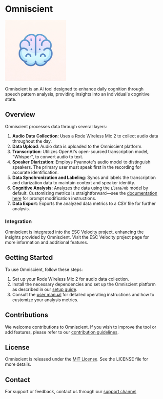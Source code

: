 # Omniscient
<img src="docs/imgs/omnisient_logo.webp" alt="Omniscient logo" width="200">

Omniscient is an AI tool designed to enhance daily cognition through speech pattern analysis, providing insights into an individual's cognitive state.

## Overview

Omniscient processes data through several layers:

1. **Audio Data Collection**: Uses a Rode Wireless Mic 2 to collect audio data throughout the day.
2. **Data Upload**: Audio data is uploaded to the Omniscient platform.
3. **Transcription**: Utilizes OpenAI's open-sourced transcription model, "Whisper", to convert audio to text.
4. **Speaker Diarization**: Employs Pyannote's audio model to distinguish speakers. The primary user must speak first in the recording for accurate identification.
5. **Data Synchronization and Labeling**: Syncs and labels the transcription and diarization data to maintain context and speaker identity.
6. **Cognitive Analysis**: Analyzes the data using the `Llama70b` model by default. Customizing metrics is straightforward—see the [documentation here]() for prompt modification instructions.
7. **Data Export**: Exports the analyzed data metrics to a CSV file for further analysis.

### Integration

Omniscient is integrated into the [ESC Velocity]() project, enhancing the insights provided by Omniscient. Visit the ESC Velocity project page for more information and additional features.

## Getting Started

To use Omniscient, follow these steps:

1. Set up your Rode Wireless Mic 2 for audio data collection.
2. Install the necessary dependencies and set up the Omniscient platform as described in our [setup guide]().
3. Consult the [user manual]() for detailed operating instructions and how to customize your analysis metrics.

## Contributions

We welcome contributions to Omniscient. If you wish to improve the tool or add features, please refer to our [contribution guidelines]().

## License

Omniscient is released under the [MIT License](). See the LICENSE file for more details.

## Contact

For support or feedback, contact us through our [support channel]().